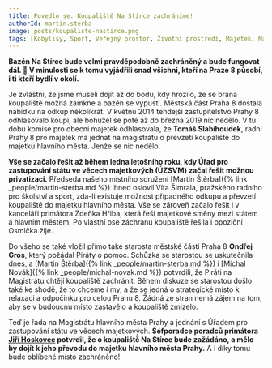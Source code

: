 ```yaml
---
title: Povedlo se. Koupaliště Na Stírce zachráníme!
authorId: martin.sterba
image: posts/koupaliste-nastirce.png
tags: [Kobylisy, Sport, Veřejný prostor, Životní prostředí, Majetek, Magistrát]
---
```


**Bazén Na Stírce bude velmi pravděpodobně zachráněný a bude fungovat dál. 🤩 V minulosti se k tomu vyjádřili snad všichni, kteří na Praze 8 působí, i ti kteří bydlí v okolí.**

Je zvláštní, že jsme museli dojít až do bodu, kdy hrozilo, že se brána koupaliště možná zamkne a bazén se vypustí. Městská část Praha 8 dostala nabídku na odkup několikrát. V květnu 2014 tehdejší zastupitelstvo Prahy 8 odhlasovalo koupi, ale bohužel se poté až do března 2019 nic nedělo. V tu dobu komise pro obecní majetek odhlasovala, že **Tomáš Slabihoudek**, radní Prahy 8 pro majetek má jednat na magistrátu o převzetí koupaliště do majetku hlavního města. Jenže se nic nedělo.

**Vše se začalo řešit až během ledna letošního roku, kdy Úřad pro zastupování státu ve věcech majetkových (ÚZSVM) začal řešit možnou privatizaci.** Předseda našeho místního sdružení [Martin Štěrba]({% link _people/martin-sterba.md %}) ihned oslovil Víta Šimrala, pražského radního pro školství a sport, zda-li existuje možnost případného odkupu a převzetí koupaliště do majetku hlavního města. Vše se zároveň začalo řešit i v kanceláři primátora Zdeňka Hřiba, která řeší majetkové směny mezi státem a hlavním městem. Po vlastní ose záchranu koupaliště řešila i opoziční Osmička žije.

Do všeho se také vložil přímo také starosta městské části Praha 8 **Ondřej Gros**, který požádal Piráty o pomoc. Schůzka se starostou se uskutečnila dnes, a [Martin Štěrba]({% link _people/martin-sterba.md %}) i [Michal Novák]({% link _people/michal-novak.md %}) potvrdili, že Piráti na Magistrátu chtějí koupaliště zachránit. Během diskuze se starostou došlo také ke shodě, že to chceme i my, a že se jedná o strategické místo k relaxaci a odpočinku pro celou Prahu 8. Žádná ze stran nemá zájem na tom, aby se v budoucnu místo zastavělo a koupaliště zmizelo.

Teď je řada na Magistrátu hlavního města Prahy a jednání s Úřadem pro zastupování státu ve věcech majetkových. **Šéfporadce poradců primátora [Jiří Hoskovec](https://praha.pirati.cz/lide/jiri-hoskovec/) potvrdil, že o koupaliště Na Stírce bude zažádáno, a mělo by dojít k jeho převodu do majetku hlavního města Prahy.** A i díky tomu bude oblíbené místo zachráněno!
